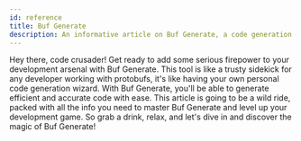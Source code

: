```yaml
---
id: reference
title: Buf Generate
description: An informative article on Buf Generate, a code generation tool for Protocol Buffers with advanced algorithms and plugin architecture.
---
```




Hey there, code crusader! Get ready to add some serious firepower to your development arsenal with Buf Generate. This
tool is like a trusty sidekick for any developer working with protobufs, it's like having your own personal code
generation wizard. With Buf Generate, you'll be able to generate efficient and accurate code with ease. This article is
going to be a wild ride, packed with all the info you need to master Buf Generate and level up your development game. So
grab a drink, relax, and let's dive in and discover the magic of Buf Generate!


